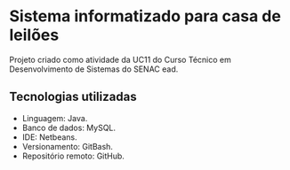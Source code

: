 # Sistema informatizado para casa de leilões
Projeto criado como atividade da UC11 do Curso Técnico em Desenvolvimento de Sistemas do SENAC ead.

## Tecnologias utilizadas
- Linguagem: Java.
- Banco de dados: MySQL.
- IDE: Netbeans.
- Versionamento: GitBash.
- Repositório remoto: GitHub.
